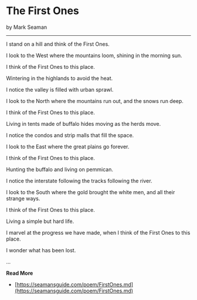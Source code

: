 # The First Ones

by Mark Seaman

---

I stand on a hill and think of the First Ones.

I look to the West where the mountains loom, shining in the morning sun.

I think of the First Ones to this place.

Wintering in the highlands to avoid the heat.

I notice the valley is filled with urban sprawl.

I look to the North where the mountains run out, and the snows run deep.

I think of the First Ones to this place.

Living in tents made of buffalo hides moving as the herds move.

I notice the condos and strip malls that fill the space.

I look to the East where the great plains go forever.

I think of the First Ones to this place.

Hunting the buffalo and living on pemmican. 

I notice the interstate following the tracks following the river.

I look to the South where the gold brought the white men, and all their strange ways.

I think of the First Ones to this place.

Living a simple but hard life.

I marvel at the progress we have made, when I think of the First Ones to this place.

I wonder what has been lost.



...

**Read More**

* [https://seamansguide.com/poem/FirstOnes.md](https://seamansguide.com/poem/FirstOnes.md)



